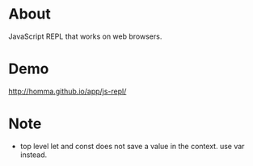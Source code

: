 # About

JavaScript REPL that works on web browsers.

# Demo

http://homma.github.io/app/js-repl/

# Note

- top level let and const does not save a value in the context. use var instead.
